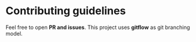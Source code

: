 # Contributing guidelines

Feel free to open **PR and issues**.
This project uses
**gitflow** as git branching model.